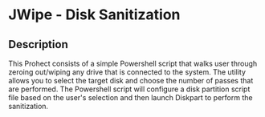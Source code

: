 # JWipe - Disk Sanitization

<h2>Description</h2>
This Prohect consists of a simple Powershell script that walks user through zeroing out/wiping any drive that is connected to the system. The utility allows you to select the target disk and choose the number of passes that are performed. The Powershell script will configure a disk partition script file based on the user's selection and then launch Diskpart to perform the sanitization.
<br />
